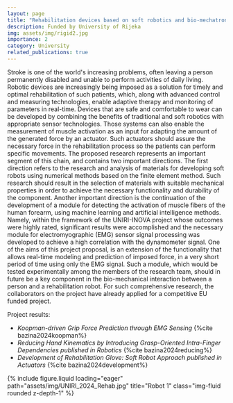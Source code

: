 ```yaml
---
layout: page
title: "Rehabilitation devices based on soft robotics and bio-mechatronic sensors"
description: Funded by University of Rijeka
img: assets/img/rigid2.jpg
importance: 2
category: University
related_publications: true
---
```


Stroke is one of the world's increasing problems, often leaving a person permanently disabled and unable to perform activities of daily living. Robotic devices are increasingly being imposed as a solution for timely and optimal rehabilitation of such patients, which, along with advanced control and measuring technologies, enable adaptive therapy and monitoring of parameters in real-time. Devices that are safe and comfortable to wear can be developed by combining the benefits of traditional and soft robotics with appropriate sensor technologies. Those systems can also enable the measurement of muscle activation as an input for adapting the amount of the generated force by an actuator. Such actuators should assure the necessary force in the rehabilitation process so the patients can perform specific movements. The proposed research represents an important segment of this chain, and contains two important directions. The first direction refers to the research and analysis of materials for developing soft robots using numerical methods based on the finite element method. Such research should result in the selection of materials with suitable mechanical properties in order to achieve the necessary functionality and durability of the component. Another important direction is the continuation of the development of a module for detecting the activation of muscle fibers of the human forearm, using machine learning and artificial intelligence methods. Namely, within the framework of the UNIRI-INOVA project whose outcomes were highly rated, significant results were accomplished and the necessary module for electromyographic (EMG) sensor signal processing was developed to achieve a high correlation with the dynamometer signal. One of the aims of this project proposal, is an extension of the functionality that allows real-time modeling and prediction of imposed force, in a very short period of time using only the EMG signal. Such a module, which would be tested experimentally among the members of the research team, should in future be a key component in the bio-mechanical interaction between a person and a rehabilitation robot. For such comprehensive research, the collaborators on the project have already applied for a competitive EU funded project.

Project results:

- <em>Koopman-driven Grip Force Prediction through EMG Sensing</em> {%cite bazina2024koopman%}
- <em>Reducing Hand Kinematics by Introducing Grasp-Oriented Intra-Finger Dependencies published in Robotics</em> {%cite bazina2024reducing%}
- <em>Development of Rehabilitation Glove: Soft Robot Approach published in Actuators</em> {%cite bazina2024development%}

<div class="row">
    <div class="col-sm mt-3 mt-md-0">
        {% include figure.liquid loading="eager" path="assets/img/UNIRI_2024_Rehab.jpg" title="Robot 1" class="img-fluid rounded z-depth-1" %}
    </div>
</div>
